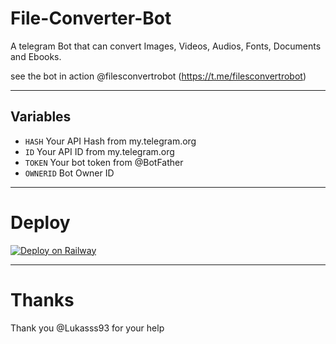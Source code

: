 # File-Converter-Bot

A telegram Bot that can convert Images, Videos, Audios, Fonts, Documents and Ebooks.

see the bot in action @filesconvertrobot (https://t.me/filesconvertrobot)

---

## Variables
- `HASH` Your API Hash from my.telegram.org
- `ID` Your API ID from my.telegram.org
- `TOKEN` Your bot token from @BotFather
- `OWNERID` Bot Owner ID

---

# Deploy

[![Deploy on Railway](https://railway.app/button.svg)](https://railway.app/new/template/p9CtdU?referralCode=_4oAwx)

---

# Thanks
  Thank you @Lukasss93 for your help
